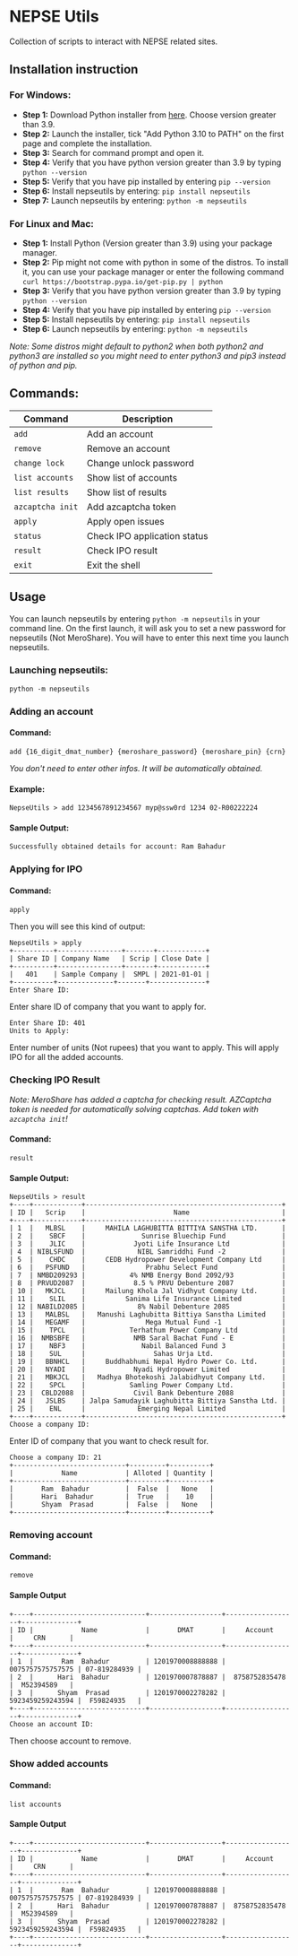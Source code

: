 # NEPSE Utils
Collection of scripts to interact with NEPSE related sites.

## Installation instruction

### For Windows:
* **Step 1:** Download Python installer from [here](http://python.org/downloads). Choose version greater than 3.9.
* **Step 2:** Launch the installer, tick "Add Python 3.10 to PATH" on the first page and complete the installation.
* **Step 3:** Search for command prompt and open it.
* **Step 4:** Verify that you have python version greater than 3.9 by typing `python --version`
* **Step 5:** Verify that you have pip installed by entering `pip --version`
* **Step 6:** Install nepseutils by entering: `pip install nepseutils`
* **Step 7:** Launch nepseutils by entering: `python -m nepseutils`

### For Linux and Mac:
* **Step 1:** Install Python (Version greater than 3.9) using your package manager.
* **Step 2:** Pip might not come with python in some of the distros. To install it, you can use your package manager or enter the following command `curl https://bootstrap.pypa.io/get-pip.py | python`
* **Step 3:** Verify that you have python version greater than 3.9 by typing `python --version`
* **Step 4:** Verify that you have pip installed by entering `pip --version`
* **Step 5:** Install nepseutils by entering: `pip install nepseutils`
* **Step 6:** Launch nepseutils by entering: `python -m nepseutils`

*Note: Some distros might default to python2 when both python2 and python3 are installed so you might need to enter python3 and pip3 instead of python and pip.*

## Commands:
|  Command       |  Description                 |
|----------------|------------------------------|
|`add`           | Add an account               |
|`remove`        | Remove an account            |
|`change lock`   | Change unlock password       |
|`list accounts` | Show list of accounts        |
|`list results`  | Show list of results         |
|`azcaptcha init`| Add azcaptcha token          |
|`apply`         | Apply open issues            |
|`status`        | Check IPO application status |
|`result`        | Check IPO result             |
|`exit`          | Exit the shell               |

## Usage

You can launch nepseutils by entering `python -m nepseutils` in your command line. On the first launch, it will ask you to set a new password for nepseutils (Not MeroShare). You will have to enter this next time you launch nepseutils.
### Launching nepseutils:
```
python -m nepseutils
```

### Adding an account
#### Command:
```
add {16_digit_dmat_number} {meroshare_password} {meroshare_pin} {crn}
```
*You don't need to enter other infos. It will be automatically obtained.*
#### Example:
```
NepseUtils > add 1234567891234567 myp@ssw0rd 1234 02-R00222224
```
#### Sample Output:
```
Successfully obtained details for account: Ram Bahadur
```

### Applying for IPO
#### Command:
```
apply
```

Then you will see this kind of output:
```
NepseUtils > apply
+----------+----------------+-------+------------+
| Share ID | Company Name   | Scrip | Close Date |
+----------+----------------+-------+------------+
|   401    | Sample Company |  SMPL | 2021-01-01 |
+----------+--------------+-------+--------------+
Enter Share ID:
```
Enter share ID of company that you want to apply for.

```
Enter Share ID: 401
Units to Apply:
```
Enter number of units (Not rupees) that you want to apply. This will apply IPO for all the added accounts.

### Checking IPO Result
*Note: MeroShare has added a captcha for checking result. AZCaptcha token is needed for automatically solving captchas. Add token with `azcaptcha init`!*
#### Command:
```
result
```
#### Sample Output:
```
NepseUtils > result
+----+------------+-------------------------------------------------+
| ID |   Scrip    |                      Name                       |
+----+------------+-------------------------------------------------+
| 1  |   MLBSL    |     MAHILA LAGHUBITTA BITTIYA SANSTHA LTD.      |
| 2  |    SBCF    |              Sunrise Bluechip Fund              |
| 3  |    JLIC    |            Jyoti Life Insurance Ltd             |
| 4  | NIBLSFUND  |             NIBL Samriddhi Fund -2              |
| 5  |    CHDC    |     CEDB Hydropower Development Company Ltd     |
| 6  |   PSFUND   |               Prabhu Select Fund                |
| 7  | NMBD209293 |           4% NMB Energy Bond 2092/93            |
| 8  | PRVUD2087  |            8.5 % PRVU Debenture 2087            |
| 10 |   MKJCL    |     Mailung Khola Jal Vidhyut Company Ltd.      |
| 11 |    SLIL    |          Sanima Life Insurance Limited          |
| 12 | NABILD2085 |             8% Nabil Debenture 2085             |
| 13 |   MALBSL   |   Manushi Laghubitta Bittiya Sanstha Limited    |
| 14 |   MEGAMF   |               Mega Mutual Fund -1               |
| 15 |    TPCL    |           Terhathum Power Company Ltd           |
| 16 |  NMBSBFE   |            NMB Saral Bachat Fund - E            |
| 17 |    NBF3    |              Nabil Balanced Fund 3              |
| 18 |    SUL     |                 Sahas Urja Ltd.                 |
| 19 |   BBNHCL   |     Buddhabhumi Nepal Hydro Power Co. Ltd.      |
| 20 |   NYADI    |            Nyadi Hydropower Limited             |
| 21 |   MBKJCL   |   Madhya Bhotekoshi Jalabidhyut Company Ltd.    |
| 22 |    SPCL    |           Samling Power Company Ltd.            |
| 23 |  CBLD2088  |            Civil Bank Debenture 2088            |
| 24 |   JSLBS    | Jalpa Samudayik Laghubitta Bittiya Sanstha Ltd. |
| 25 |    ENL     |             Emerging Nepal Limited              |
+----+------------+-------------------------------------------------+
Choose a company ID:
```

Enter ID of company that you want to check result for.

```
Choose a company ID: 21
+----------------------------+---------+----------+
|            Name            | Alloted | Quantity |
+----------------------------+---------+----------+
|       Ram  Bahadur         |  False  |   None   |
|       Hari  Bahadur        |  True   |    10    |
|       Shyam  Prasad        |  False  |   None   |
+----------------------------+---------+----------+
```


### Removing account
#### Command:
```
remove
```
#### Sample Output
```
+----+----------------------------+------------------+------------------+--------------+
| ID |            Name            |       DMAT       |     Account      |     CRN      |
+----+----------------------------+------------------+------------------+--------------+
| 1  |       Ram  Bahadur         | 1201970008888888 | 0075757575757575 | 07-819284939 |
| 2  |      Hari  Bahadur         | 1201970007878887 |  8758752835478   |  M52394589   |
| 3  |      Shyam  Prasad         | 1201970002278282 | 5923459259243594 |  F59824935   |
+----+----------------------------+------------------+------------------+--------------+
Choose an account ID:
```
Then choose account to remove.

### Show added accounts
#### Command:
```
list accounts
```
#### Sample Output
```
+----+----------------------------+------------------+------------------+--------------+
| ID |            Name            |       DMAT       |     Account      |     CRN      |
+----+----------------------------+------------------+------------------+--------------+
| 1  |       Ram  Bahadur         | 1201970008888888 | 0075757575757575 | 07-819284939 |
| 2  |      Hari  Bahadur         | 1201970007878887 |  8758752835478   |  M52394589   |
| 3  |      Shyam  Prasad         | 1201970002278282 | 5923459259243594 |  F59824935   |
+----+----------------------------+------------------+------------------+--------------+
```
